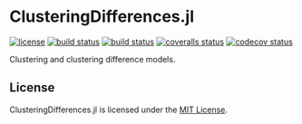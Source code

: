 # ClusteringDifferences.jl

[![license](https://img.shields.io/badge/license-MIT-blue.svg)](https://github.com/laschuet/ClusteringDifferences.jl/blob/master/LICENSE.txt)
[![build status](https://travis-ci.org/laschuet/ClusteringDifferences.jl.svg?branch=master)](https://travis-ci.org/laschuet/ClusteringDifferences.jl)
[![build status](https://ci.appveyor.com/api/projects/status/2e0kddhoawudilci/branch/master?svg=true)](https://ci.appveyor.com/project/laschuet/clusteringdifferences-jl/branch/master)
[![coveralls status](https://coveralls.io/repos/github/laschuet/ClusteringDifferences.jl/badge.svg?branch=master)](https://coveralls.io/github/laschuet/ClusteringDifferences.jl?branch=master)
[![codecov status](https://codecov.io/gh/laschuet/ClusteringDifferences.jl/branch/master/graph/badge.svg)](https://codecov.io/gh/laschuet/ClusteringDifferences.jl)

Clustering and clustering difference models.

## License

ClusteringDifferences.jl is licensed under the [MIT License](./LICENSE.txt).
